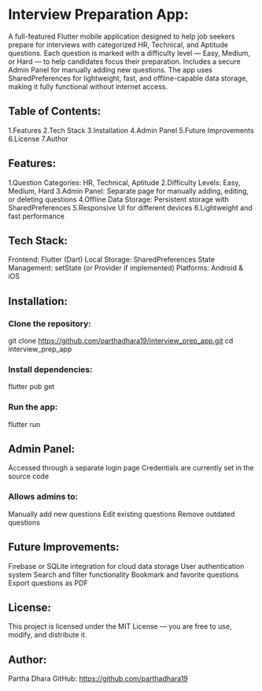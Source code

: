 # Interview Preparation App:

A full-featured Flutter mobile application designed to help job seekers prepare for interviews with categorized HR, Technical, and Aptitude questions.
Each question is marked with a difficulty level — Easy, Medium, or Hard — to help candidates focus their preparation.
Includes a secure Admin Panel for manually adding new questions.
The app uses SharedPreferences for lightweight, fast, and offline-capable data storage, making it fully functional without internet access.

## Table of Contents:

1.Features
2.Tech Stack
3.Installation
4.Admin Panel
5.Future Improvements
6.License
7.Author

## Features:
1.Question Categories: HR, Technical, Aptitude
2.Difficulty Levels: Easy, Medium, Hard
3.Admin Panel: Separate page for manually adding, editing, or deleting questions
4.Offline Data Storage: Persistent storage with SharedPreferences
5.Responsive UI for different devices
6.Lightweight and fast performance

## Tech Stack:

Frontend: Flutter (Dart)
Local Storage: SharedPreferences
State Management: setState (or Provider if implemented)
Platforms: Android & iOS

## Installation:


### Clone the repository:
git clone https://github.com/parthadhara19/interview_prep_app.git
cd interview_prep_app

### Install dependencies:
flutter pub get

### Run the app:
flutter run

## Admin Panel:

Accessed through a separate login page
Credentials are currently set in the source code
### Allows admins to:
Manually add new questions
Edit existing questions
Remove outdated questions

## Future Improvements:

Firebase or SQLite integration for cloud data storage
User authentication system
Search and filter functionality
Bookmark and favorite questions
Export questions as PDF

## License:
This project is licensed under the MIT License — you are free to use, modify, and distribute it.

## Author:
Partha Dhara
GitHub: https://github.com/parthadhara19
